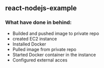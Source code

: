 ## react-nodejs-example 

### What have done in behind:
- Builded and pushed image to private repo
- created EC2 instance
- Installed Docker
- Pulled image from private repo
- Started Docker container in the instance
- Configured external acces



